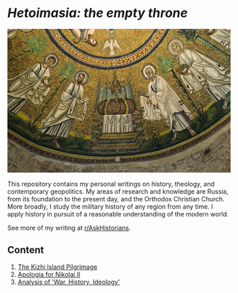 # <i>Hetoimasia: the empty throne</i>

![](/writing/images/title.jpg)

This repository contains my personal writings on history, theology, and contemporary geopolitics. My areas of research and knowledge are Russia, from its foundation to the present day, and the Orthodox Christian Church. More broadly, I study the military history of any region from any time. I apply history in pursuit of a reasonable understanding of the modern world.

See more of my writing at [r/AskHistorians](https://www.reddit.com/r/AskHistorians/wiki/profiles/hamiltonkg).

## Content

1. [The Kizhi Island Pilgrimage](./writing/kizhi-island-pilgrimage.md)
2. [Apologia for Nikolai II](./writing/nikolai-ii-apologia.md)
3. [Analysis of 'War, History, Ideology'](./writing/war-history-ideology.md)